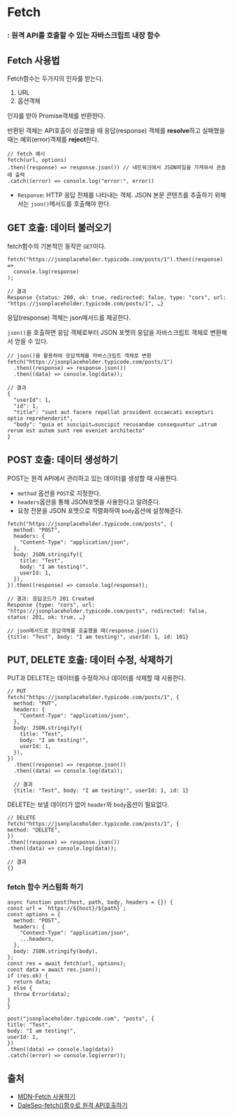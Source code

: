 # Fetch
### : 원격 API를 호출할 수 있는 자바스크립트 내장 함수

## Fetch 사용법
Fetch함수는 두가지의 인자를 받는다.
1. URL
2. 옵션객체

인자를 받아 Promise객체를 반환한다.

반환된 객체는 API호출이 성공했을 때 응답(response) 객체를 **resolve**하고
실패했을 때는 예외(error)객체를 **reject**한다.
```
// fetch 예시
fetch(url, options) 
.then((response) => response.json()) // 네트워크에서 JSON파일을 가져와서 콘솔에 출력
.catch((error) => console.log("error:", error))
```
* `Response`: HTTP 응답 전체를 나타내는 객체. JSON 본문 콘텐츠를 추출하기 위해서는 `json()`메서드를 호출해야 한다. 

## GET 호출: 데이터 불러오기
fetch함수의 기본적인 동작은 `GET`이다.
```
fetch("https://jsonplaceholder.typicode.com/posts/1").then((response) =>
  console.log(response)
);

// 결과
Response {status: 200, ok: true, redirected: false, type: "cors", url: "https://jsonplaceholder.typicode.com/posts/1", …}
```
응답(response) 객체는 json메서드를 제공한다.

`json()`을 호출하면 응답 객체로부터 JSON 포멧의 응답을 자바스크립트 객체로 변환해서 얻을 수 있다.
```
// json()을 활용하여 응답객체를 자바스크립트 객체로 변환
fetch("https://jsonplaceholder.typicode.com/posts/1")
  .then((response) => response.json())
  .then((data) => console.log(data));

// 결과
{
  "userId": 1,
  "id": 1,
  "title": "sunt aut facere repellat provident occaecati excepturi optio reprehenderit",
  "body": "quia et suscipit↵suscipit recusandae consequuntur …strum rerum est autem sunt rem eveniet architecto"
}
```

## POST 호출: 데이터 생성하기
POST는 원격 API에서 관리하고 있는 데이터를 생성할 때 사용한다.

* `method` 옵션을 `POST`로 지정한다.
* `headers`옵션을 통해 JSON포멧을 사용한다고 알려준다.
* 요청 전문을 JSON 포멧으로 직렬화하여 `body`옵션에 설정해준다. 
```
fetch("https://jsonplaceholder.typicode.com/posts", {
  method: "POST",
  headers: {
    "Content-Type": "application/json",
  },
  body: JSON.stringify({
    title: "Test",
    body: "I am testing!",
    userId: 1,
  }),
}).then((response) => console.log(response));

// 결과: 응답코드가 201 Created
Response {type: "cors", url: "https://jsonplaceholder.typicode.com/posts", redirected: false, status: 201, ok: true, …}

// json메서드로 응답객체를 호출했을 때(response.json())
{title: "Test", body: "I am testing!", userId: 1, id: 101}
```

## PUT, DELETE 호출: 데이터 수정, 삭제하기
PUT과 DELETE는 데이터를 수정하거나 데이터를 삭제할 때 사용한다.

```
// PUT
fetch("https://jsonplaceholder.typicode.com/posts/1", {
  method: "PUT",
  headers: {
    "Content-Type": "application/json",
  },
  body: JSON.stringify({
    title: "Test",
    body: "I am testing!",
    userId: 1,
  }),
})
  .then((response) => response.json())
  .then((data) => console.log(data));

  // 결과
  {title: "Test", body: "I am testing!", userId: 1, id: 1}
  ```

  DELETE는 보낼 데이터가 없어 `header`와 `body`옵션이 필요없다.

  ```
  // DELETE
  fetch("https://jsonplaceholder.typicode.com/posts/1", {
  method: "DELETE",
})
  .then((response) => response.json())
  .then((data) => console.log(data));

  // 결과
  {}
  ```

  ### fetch 함수 커스텀화 하기
  ```
  async function post(host, path, body, headers = {}) {
  const url = `https://${host}/${path}`;
  const options = {
    method: "POST",
    headers: {
      "Content-Type": "application/json",
      ...headers,
    },
    body: JSON.stringify(body),
  };
  const res = await fetch(url, options);
  const data = await res.json();
  if (res.ok) {
    return data;
  } else {
    throw Error(data);
  }
}

post("jsonplaceholder.typicode.com", "posts", {
  title: "Test",
  body: "I am testing!",
  userId: 1,
})
  .then((data) => console.log(data))
  .catch((error) => console.log(error));
  ```

  ## 출처
  * [MDN-Fetch 사용하기](https://developer.mozilla.org/ko/docs/Web/API/Fetch_API/Using_Fetch)
  * [DaleSeo-fetch()함수로 원격 API호출하기](https://www.daleseo.com/js-window-fetch/)
